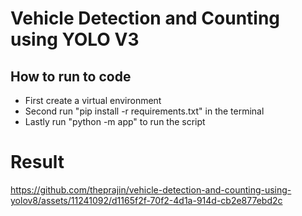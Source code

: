 # Vehicle Detection and Counting using YOLO V3

## How to run to code

- First create a virtual environment
- Second run "pip install -r requirements.txt" in the terminal
- Lastly run "python -m app" to run the script

# Result




https://github.com/theprajin/vehicle-detection-and-counting-using-yolov8/assets/11241092/d1165f2f-70f2-4d1a-914d-cb2e877ebd2c

